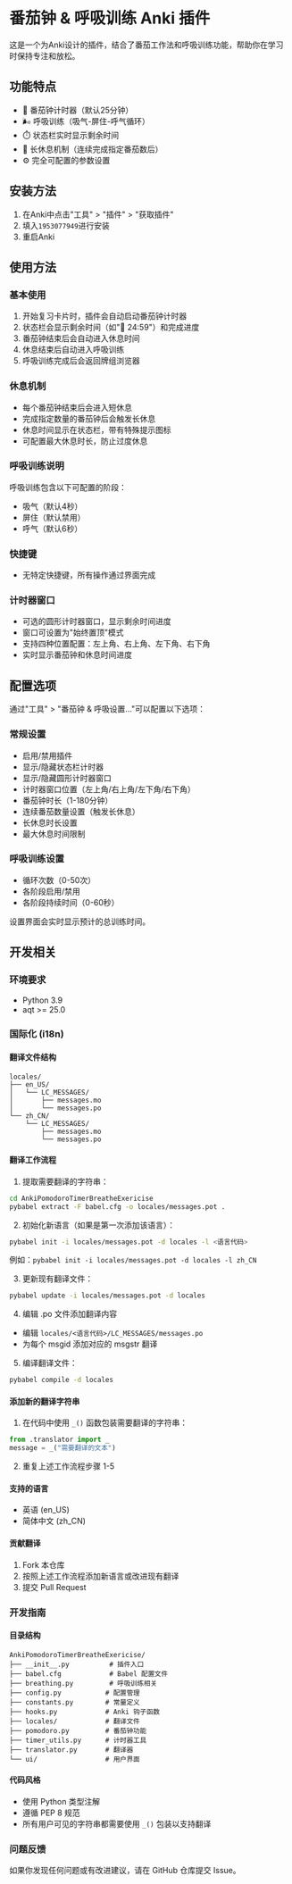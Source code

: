 # 番茄钟 & 呼吸训练 Anki 插件

这是一个为Anki设计的插件，结合了番茄工作法和呼吸训练功能，帮助你在学习时保持专注和放松。

## 功能特点

- 🍅 番茄钟计时器（默认25分钟）
- 🌬️ 呼吸训练（吸气-屏住-呼气循环）
- ⏱️ 状态栏实时显示剩余时间
- 🎯 长休息机制（连续完成指定番茄数后）
- ⚙️ 完全可配置的参数设置

## 安装方法

1. 在Anki中点击"工具" > "插件" > "获取插件"
2. 填入<code>1953077949</code>进行安装
3. 重启Anki

## 使用方法

### 基本使用

1. 开始复习卡片时，插件会自动启动番茄钟计时器
2. 状态栏会显示剩余时间（如"🍅 24:59"）和完成进度
3. 番茄钟结束后会自动进入休息时间
4. 休息结束后自动进入呼吸训练
5. 呼吸训练完成后会返回牌组浏览器

### 休息机制

- 每个番茄钟结束后会进入短休息
- 完成指定数量的番茄钟后会触发长休息
- 休息时间显示在状态栏，带有特殊提示图标
- 可配置最大休息时长，防止过度休息

### 呼吸训练说明

呼吸训练包含以下可配置的阶段：
- 吸气（默认4秒）
- 屏住（默认禁用）
- 呼气（默认6秒）

### 快捷键

- 无特定快捷键，所有操作通过界面完成

### 计时器窗口

- 可选的圆形计时器窗口，显示剩余时间进度
- 窗口可设置为"始终置顶"模式
- 支持四种位置配置：左上角、右上角、左下角、右下角
- 实时显示番茄钟和休息时间进度

## 配置选项

通过"工具" > "番茄钟 & 呼吸设置..."可以配置以下选项：

### 常规设置
- 启用/禁用插件
- 显示/隐藏状态栏计时器
- 显示/隐藏圆形计时器窗口
- 计时器窗口位置（左上角/右上角/左下角/右下角）
- 番茄钟时长（1-180分钟）
- 连续番茄数量设置（触发长休息）
- 长休息时长设置
- 最大休息时间限制

### 呼吸训练设置
- 循环次数（0-50次）
- 各阶段启用/禁用
- 各阶段持续时间（0-60秒）

设置界面会实时显示预计的总训练时间。

## 开发相关

### 环境要求
- Python 3.9
- aqt >= 25.0

### 国际化 (i18n)

#### 翻译文件结构
```
locales/
├── en_US/
│   └── LC_MESSAGES/
│       ├── messages.mo
│       └── messages.po
└── zh_CN/
    └── LC_MESSAGES/
        ├── messages.mo
        └── messages.po
```

#### 翻译工作流程

1. 提取需要翻译的字符串：
```bash
cd AnkiPomodoroTimerBreatheExericise
pybabel extract -F babel.cfg -o locales/messages.pot .
```

2. 初始化新语言（如果是第一次添加该语言）：
```bash
pybabel init -i locales/messages.pot -d locales -l <语言代码>
```
例如：`pybabel init -i locales/messages.pot -d locales -l zh_CN`

3. 更新现有翻译文件：
```bash
pybabel update -i locales/messages.pot -d locales
```

4. 编辑 .po 文件添加翻译内容
- 编辑 `locales/<语言代码>/LC_MESSAGES/messages.po`
- 为每个 msgid 添加对应的 msgstr 翻译

5. 编译翻译文件：
```bash
pybabel compile -d locales
```

#### 添加新的翻译字符串

1. 在代码中使用 `_()` 函数包装需要翻译的字符串：
```python
from .translator import _
message = _("需要翻译的文本")
```

2. 重复上述工作流程步骤 1-5

#### 支持的语言
- 英语 (en_US)
- 简体中文 (zh_CN)

#### 贡献翻译
1. Fork 本仓库
2. 按照上述工作流程添加新语言或改进现有翻译
3. 提交 Pull Request

### 开发指南

#### 目录结构
```
AnkiPomodoroTimerBreatheExericise/
├── __init__.py          # 插件入口
├── babel.cfg            # Babel 配置文件
├── breathing.py         # 呼吸训练相关
├── config.py           # 配置管理
├── constants.py        # 常量定义
├── hooks.py            # Anki 钩子函数
├── locales/            # 翻译文件
├── pomodoro.py         # 番茄钟功能
├── timer_utils.py      # 计时器工具
├── translator.py       # 翻译器
└── ui/                 # 用户界面
```

#### 代码风格
- 使用 Python 类型注解
- 遵循 PEP 8 规范
- 所有用户可见的字符串都需要使用 `_()` 包装以支持翻译

### 问题反馈
如果你发现任何问题或有改进建议，请在 GitHub 仓库提交 Issue。
